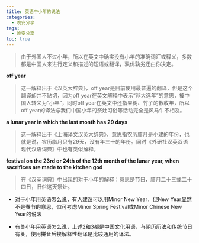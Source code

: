 ```yaml
---
title: 英语中小年的说法
categories:
  - 晚安分享
tags:
  - 晚安分享
toc: true 
---
```



> 由于外国人不过小年，所以在英文中确实没有小年的准确词汇或释义，多数都是中国人来进行定义和描述的短语或翻译，孰优孰劣还由你决定。

**off year**

> 这一解释出于《汉英大辞典》，off year是目前使用最普遍的翻译，但是这个翻译却并不贴切，因为off year在英文解释中表示“非大选年”的意思，被中国人转义为“小年”，同时off year在英文中还指果树、竹子的歉收年，所以off year的译法与我们中国小年的祭灶习俗等活动完全是风马牛不相及。

**a lunar year in which the last month has 29 days**

> 这一解释出于《上海译文汉英大辞典》，意思指农历腊月是小建的年份，也就是说，农历腊月只有29天，没有年三十的年份。同时《外研社汉英双语现代汉语词典》中也有类似解释。

**festival on the 23rd or 24th of the 12th month of the lunar year, when sacrifices are made to the kitchen god** 

> 在《汉英词典》中出现的对于小年的解释：意思是节日，腊月二十三或二十四日，旧俗这天祭灶。

* 对于小年用英语怎么说，有人建议可以用Minor New Year，但New Year显然不是春节的意思，似可考虑Minor Spring Festival或Minor Chinese New Year的说法

* 有关小年用英语怎么说，上述2和3都是中国文化用语，与阴历历法和传统节日有关，使用拼音后接解释性翻译是比较通用的译法。